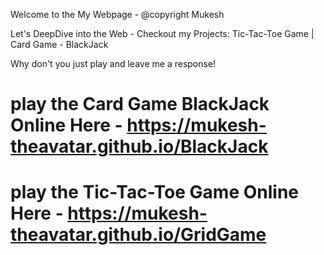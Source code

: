Welcome to the My Webpage - @copyright Mukesh

Let's DeepDive into the Web - Checkout my Projects: 
Tic-Tac-Toe Game | Card Game - BlackJack

Why don't you just play and leave me a response! 

# play the Card Game BlackJack Online Here - https://mukesh-theavatar.github.io/BlackJack
# play the Tic-Tac-Toe Game Online Here - https://mukesh-theavatar.github.io/GridGame


